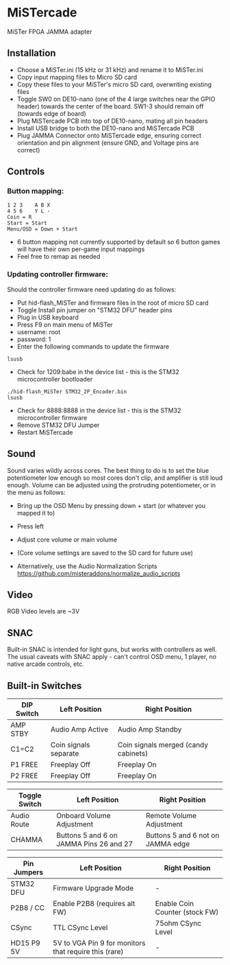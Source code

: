 # MiSTercade
 MiSTer FPGA JAMMA adapter

## Installation
* Choose a MiSTer.ini (15 kHz or 31 kHz) and rename it to MiSTer.ini
* Copy input mapping files to Micro SD card
* Copy these files to your MiSTer's micro SD card, overwriting existing files
* Toggle SW0 on DE10-nano (one of the 4 large switches near the GPIO header) towards the center of the board. SW1-3 should remain off (towards edge of board)
* Plug MiSTercade PCB into top of DE10-nano, mating all pin headers
* Install USB bridge to both the DE10-nano and MiSTercade PCB
* Plug JAMMA Connector onto MiSTercade edge, ensuring correct orientation and pin alignment (ensure GND, and Voltage pins are correct)

## Controls
### Button mapping:
``` 
1 2 3    A B X
4 5 6    Y L -
Coin = R
Start = Start
Menu/OSD = Down + Start
```
* 6 button mapping not currently supported by default so 6 button games will have their own per-game input mappings
* Feel free to remap as needed

### Updating controller firmware:
Should the controller firmware need updating do as follows:
* Put hid-flash_MiSTer and firmware files in the root of micro SD card
* Toggle Install pin jumper on "STM32 DFU" header pins
* Plug in USB keyboard
* Press F9 on main menu of MiSTer
* username: root
* password: 1
* Enter the following commands to update the firmware
```
lsusb
```
* Check for 1209:babe in the device list - this is the STM32 microcontroller bootloader
```
./hid-flash_MiSTer STM32_2P_Encoder.bin
lsusb
```
* Check for 8888:8888 in the device list - this is the STM32 microcontroller firmware
* Remove STM32 DFU Jumper
* Restart MiSTercade

## Sound
Sound varies wildly across cores. The best thing to do is to set the blue potentiometer low enough so most cores don't clip, and amplifier is still loud enough.
Volume can be adjusted using the protruding potentiometer, or in the menu as follows:
* Bring up the OSD Menu by pressing down + start (or whatever you mapped it to)
* Press left
* Adjust core volume or main volume
* (Core volume settings are saved to the SD card for future use)

* Alternatively, use the Audio Normalization Scripts https://github.com/misteraddons/normalize_audio_scripts

## Video
RGB Video levels are ~3V

## SNAC
Built-in SNAC is intended for light guns, but works with controllers as well. The usual caveats with SNAC apply - can't control OSD menu, 1 player, no native arcade controls, etc.

## Built-in Switches
| DIP Switch | Left Position | Right Position |
| --- | --- | --- |
| AMP STBY | Audio Amp Active | Audio Amp Standby |
| C1=C2 | Coin signals separate | Coin signals merged (candy cabinets) |
| P1 FREE | Freeplay Off | Freeplay On |
| P2 FREE | Freeplay Off | Freeplay On |

| Toggle Switch | Left Position | Right Position |
| --- | --- | --- |
| Audio Route | Onboard Volume Adjustment | Remote Volume Adjustment |
| CHAMMA | Buttons 5 and 6 on JAMMA Pins 26 and 27 | Buttons 5 and 6 not on JAMMA edge |


| Pin Jumpers | Left Position | Right Position |
| --- | --- | --- |
| STM32 DFU | Firmware Upgrade Mode | - |
| P2B8 / CC | Enable P2B8 (requires alt FW) | Enable Coin Counter (stock FW) |
| CSync | TTL CSync Level | 75ohm CSync Level |
| HD15 P9 5V | 5V to VGA Pin 9 for monitors that require this (rare) | - |
